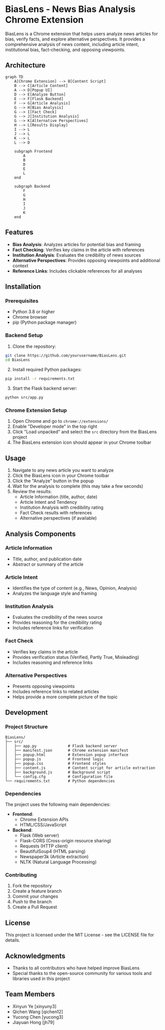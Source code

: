 # BiasLens - News Bias Analysis Chrome Extension

BiasLens is a Chrome extension that helps users analyze news articles for bias, verify facts, and explore alternative perspectives. It provides a comprehensive analysis of news content, including article intent, institutional bias, fact-checking, and opposing viewpoints.

## Architecture

```mermaid
graph TD
    A[Chrome Extension] --> B[Content Script]
    B --> C[Article Content]
    A --> D[Popup UI]
    D --> E[Analyze Button]
    E --> F[Flask Backend]
    F --> G[Article Analysis]
    G --> H[Bias Analysis]
    G --> I[Fact Check]
    G --> J[Institution Analysis]
    G --> K[Alternative Perspectives]
    H --> L[Results Display]
    I --> L
    J --> L
    K --> L
    L --> D

    subgraph Frontend
        A
        B
        D
        E
        L
    end

    subgraph Backend
        F
        G
        H
        I
        J
        K
    end
```

## Features

- **Bias Analysis**: Analyzes articles for potential bias and framing
- **Fact Checking**: Verifies key claims in the article with references
- **Institution Analysis**: Evaluates the credibility of news sources
- **Alternative Perspectives**: Provides opposing viewpoints and additional context
- **Reference Links**: Includes clickable references for all analyses

## Installation

### Prerequisites
- Python 3.8 or higher
- Chrome browser
- pip (Python package manager)

### Backend Setup
1. Clone the repository:
```bash
git clone https://github.com/yourusername/BiasLens.git
cd BiasLens
```

2. Install required Python packages:
```bash
pip install -r requirements.txt
```

3. Start the Flask backend server:
```bash
python src/app.py
```

### Chrome Extension Setup
1. Open Chrome and go to `chrome://extensions/`
2. Enable "Developer mode" in the top right
3. Click "Load unpacked" and select the `src` directory from the BiasLens project
4. The BiasLens extension icon should appear in your Chrome toolbar

## Usage

1. Navigate to any news article you want to analyze
2. Click the BiasLens icon in your Chrome toolbar
3. Click the "Analyze" button in the popup
4. Wait for the analysis to complete (this may take a few seconds)
5. Review the results:
   - Article Information (title, author, date)
   - Article Intent and Tendency
   - Institution Analysis with credibility rating
   - Fact Check results with references
   - Alternative perspectives (if available)

## Analysis Components

### Article Information
- Title, author, and publication date
- Abstract or summary of the article

### Article Intent
- Identifies the type of content (e.g., News, Opinion, Analysis)
- Analyzes the language style and framing

### Institution Analysis
- Evaluates the credibility of the news source
- Provides reasoning for the credibility rating
- Includes reference links for verification

### Fact Check
- Verifies key claims in the article
- Provides verification status (Verified, Partly True, Misleading)
- Includes reasoning and reference links

### Alternative Perspectives
- Presents opposing viewpoints
- Includes reference links to related articles
- Helps provide a more complete picture of the topic

## Development

### Project Structure
```
BiasLens/
├── src/
│   ├── app.py              # Flask backend server
│   ├── manifest.json       # Chrome extension manifest
│   ├── popup.html          # Extension popup interface
│   ├── popup.js            # Frontend logic
│   ├── popup.css           # Frontend styles
│   ├── content.js          # Content script for article extraction
│   ├── background.js       # Background script
│   └── config.cfg          # Configuration file
└── requirements.txt        # Python dependencies
```

### Dependencies
The project uses the following main dependencies:
- **Frontend**:
  - Chrome Extension APIs
  - HTML/CSS/JavaScript
- **Backend**:
  - Flask (Web server)
  - Flask-CORS (Cross-origin resource sharing)
  - Requests (HTTP client)
  - BeautifulSoup4 (HTML parsing)
  - Newspaper3k (Article extraction)
  - NLTK (Natural Language Processing)

### Contributing
1. Fork the repository
2. Create a feature branch
3. Commit your changes
4. Push to the branch
5. Create a Pull Request

## License

This project is licensed under the MIT License - see the LICENSE file for details.

## Acknowledgments

- Thanks to all contributors who have helped improve BiasLens
- Special thanks to the open-source community for various tools and libraries used in this project

## Team Members

- Xinyun Ye [xinyuny3]
- Qichen Wang [qichen12]
- Yucong Chen [yucong3]
- Jiayuan Hong [jh79]
